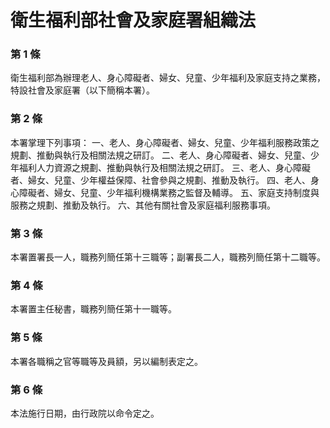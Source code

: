 # 衛生福利部社會及家庭署組織法

### 第 1 條

衛生福利部為辦理老人、身心障礙者、婦女、兒童、少年福利及家庭支持之業務，特設社會及家庭署（以下簡稱本署）。

### 第 2 條

本署掌理下列事項：
一、老人、身心障礙者、婦女、兒童、少年福利服務政策之規劃、推動與執行及相關法規之研訂。
二、老人、身心障礙者、婦女、兒童、少年福利人力資源之規劃、推動與執行及相關法規之研訂。
三、老人、身心障礙者、婦女、兒童、少年權益保障、社會參與之規劃、推動及執行。
四、老人、身心障礙者、婦女、兒童、少年福利機構業務之監督及輔導。
五、家庭支持制度與服務之規劃、推動及執行。
六、其他有關社會及家庭福利服務事項。

### 第 3 條

本署置署長一人，職務列簡任第十三職等；副署長二人，職務列簡任第十二職等。

### 第 4 條

本署置主任秘書，職務列簡任第十一職等。

### 第 5 條

本署各職稱之官等職等及員額，另以編制表定之。

### 第 6 條

本法施行日期，由行政院以命令定之。
